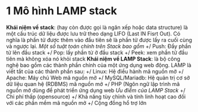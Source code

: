 # 1 Mô hình LAMP stack
**Khái niệm về stack**: (hay còn được gọi là ngăn xếp hoặc data structure) là một cấu trúc dữ liệu được lưu trữ theo dạng LIFO (Last IN Fisrt Out). Có nghĩa là phần tử được thêm vào đầu tiên sẽ là phần tử được lấy ra cuối cùng và ngược lại.
*Một số tuật toán chính trên Stack bao gồm*
  +/ Push: Đẩy phần tử lên đầu stack
  +/ Pop: lấy phần từ ở đầu stack
  +/ Peek: xem phần tử đầu tiên mà không xóa nó khỏi stack
**Khái niệm về LAMP Stack**: là bộ công nghệ bao gồm các thành phần chính của một ứng dụng web động. LAMP là viết tắt của các thành phần sau:
  +/ Linux: Hệ điều hành mã nguồn mở
  +/ Apache: Máy chủ Web mã nguồn mở
  +/ MySQL/Mariadb: Hệ quản trị cơ sở dữ liệu quan hệ (RDBMS) mã nguồn mở
  +/ PHP (Ngôn ngữ lập trình mã nguồn mở dùng để phát triển ứng dụng web
*Ưu điểm của LAMP Stack*
  +/ Chi phí thấp (opensource)
  +/ Khả năng tùy chỉnh và tính linh hoạt cao đối với các phần mềm mã nguồn mở
  +/ Cộng đồng hổ trợ lớn
